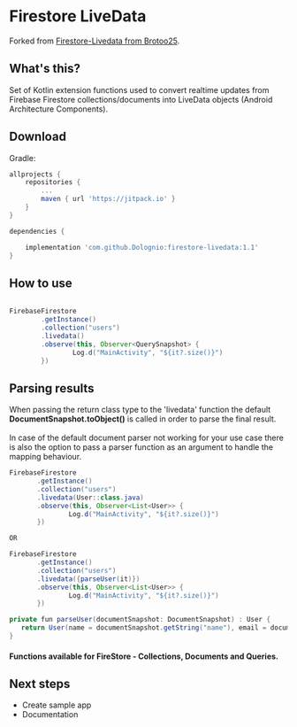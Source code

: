 # Firestore LiveData

Forked from [Firestore-Livedata from Brotoo25](https://github.com/brotoo25/firestore-livedata).

## What's this?

Set of Kotlin extension functions used to convert realtime updates from Firebase Firestore collections/documents into LiveData objects (Android Architecture Components).

## Download

Gradle:

``` groovy
allprojects {
    repositories {
        ...
        maven { url 'https://jitpack.io' }
    }
}

dependencies {

    implementation 'com.github.Dolognio:firestore-livedata:1.1'
}
```

## How to use

```java

FirebaseFirestore
        .getInstance()
        .collection("users")
        .livedata()
        .observe(this, Observer<QuerySnapshot> {
                Log.d("MainActivity", "${it?.size()}")
        })
```

## Parsing results

 When passing the return class type to the 'livedata' function the default **DocumentSnapshot.toObject()** is called in order to parse the final result.
 <br><br>
 In case of the default document parser not working for your use case there is also the option to pass a parser function as an argument to handle the mapping behaviour.

 ```java
FirebaseFirestore
        .getInstance()
        .collection("users")
        .livedata(User::class.java)
        .observe(this, Observer<List<User>> {
                Log.d("MainActivity", "${it?.size()}")
        })

OR

FirebaseFirestore
        .getInstance()
        .collection("users")
        .livedata({parseUser(it)})
        .observe(this, Observer<List<User>> {
                Log.d("MainActivity", "${it?.size()}")
        })

private fun parseUser(documentSnapshot: DocumentSnapshot) : User {
    return User(name = documentSnapshot.getString("name"), email = documentSnapshot.getString("email"))
}
 ```

#### Functions available for FireStore - Collections, Documents and Queries.

## Next steps

 * Create sample app
 * Documentation
